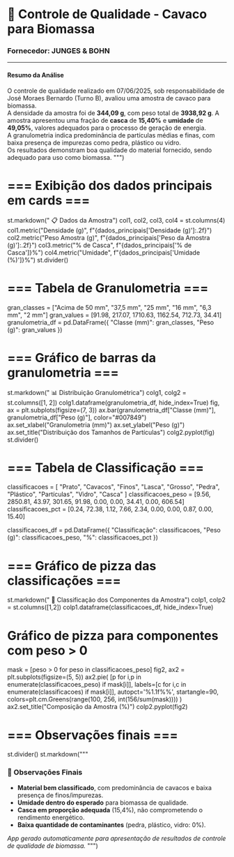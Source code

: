 # 🌳 Controle de Qualidade - Cavaco para Biomassa  
### Fornecedor: **JUNGES & BOHN**  
---
#### Resumo da Análise
O controle de qualidade realizado em 07/06/2025, sob responsabilidade de José Moraes Bernardo (Turno B), avaliou uma amostra de cavaco para biomassa.  
A densidade da amostra foi de **344,09 g**, com peso total de **3938,92 g**. A amostra apresentou uma fração de **casca** de **15,40%** e **umidade** de **49,05%**, valores adequados para o processo de geração de energia.  
A granulometria indica predominância de partículas médias e finas, com baixa presença de impurezas como pedra, plástico ou vidro.  
Os resultados demonstram boa qualidade do material fornecido, sendo adequado para uso como biomassa.
""")

# === Exibição dos dados principais em cards ===
st.markdown(" 📋 Dados da Amostra")
col1, col2, col3, col4 = st.columns(4)
col1.metric("Densidade (g)", f"{dados_principais['Densidade (g)']:.2f}")
col2.metric("Peso Amostra (g)", f"{dados_principais['Peso da Amostra (g)']:.2f}")
col3.metric("% de Casca", f"{dados_principais['% de Casca']}%")
col4.metric("Umidade", f"{dados_principais['Umidade (%)']}%")
st.divider()

# === Tabela de Granulometria ===
gran_classes = ["Acima de 50 mm", "37,5 mm", "25 mm", "16 mm", "6,3 mm", "2 mm"]
gran_values = [91.98, 217.07, 1710.63, 1162.54, 712.73, 34.41]
granulometria_df = pd.DataFrame({
    "Classe (mm)": gran_classes,
    "Peso (g)": gran_values
})

# === Gráfico de barras da granulometria ===
st.markdown(" 📊 Distribuição Granulométrica")
colg1, colg2 = st.columns([1, 2])
colg1.dataframe(granulometria_df, hide_index=True)
fig, ax = plt.subplots(figsize=(7, 3))
ax.bar(granulometria_df["Classe (mm)"], granulometria_df["Peso (g)"], color="#007849")
ax.set_xlabel("Granulometria (mm)")
ax.set_ylabel("Peso (g)")
ax.set_title("Distribuição dos Tamanhos de Partículas")
colg2.pyplot(fig)
st.divider()

# === Tabela de Classificação ===
classificacoes = [
    "Prato", "Cavacos", "Finos", "Lasca", "Grosso", "Pedra", "Plástico", "Partículas", "Vidro", "Casca"
]
classificacoes_peso = [9.56, 2850.81, 43.97, 301.65, 91.98, 0.00, 0.00, 34.41, 0.00, 606.54]
classificacoes_pct = [0.24, 72.38, 1.12, 7.66, 2.34, 0.00, 0.00, 0.87, 0.00, 15.40]

classificacoes_df = pd.DataFrame({
    "Classificação": classificacoes,
    "Peso (g)": classificacoes_peso,
    "%": classificacoes_pct
})

# === Gráfico de pizza das classificações ===
st.markdown(" 🥧 Classificação dos Componentes da Amostra")
colp1, colp2 = st.columns([1,2])
colp1.dataframe(classificacoes_df, hide_index=True)

# Gráfico de pizza para componentes com peso > 0
mask = [peso > 0 for peso in classificacoes_peso]
fig2, ax2 = plt.subplots(figsize=(5, 5))
ax2.pie(
    [p for i,p in enumerate(classificacoes_peso) if mask[i]],
    labels=[c for i,c in enumerate(classificacoes) if mask[i]],
    autopct='%1.1f%%',
    startangle=90,
    colors=plt.cm.Greens(range(100, 256, int(156/sum(mask))))
)
ax2.set_title("Composição da Amostra (%)")
colp2.pyplot(fig2)

# === Observações finais ===
st.divider()
st.markdown("""
### 📝 Observações Finais
- **Material bem classificado**, com predominância de cavacos e baixa presença de finos/impurezas.
- **Umidade dentro do esperado** para biomassa de qualidade.
- **Casca em proporção adequada** (15,4%), não comprometendo o rendimento energético.
- **Baixa quantidade de contaminantes** (pedra, plástico, vidro: 0%).

*App gerado automaticamente para apresentação de resultados de controle de qualidade de biomassa.*
""")

